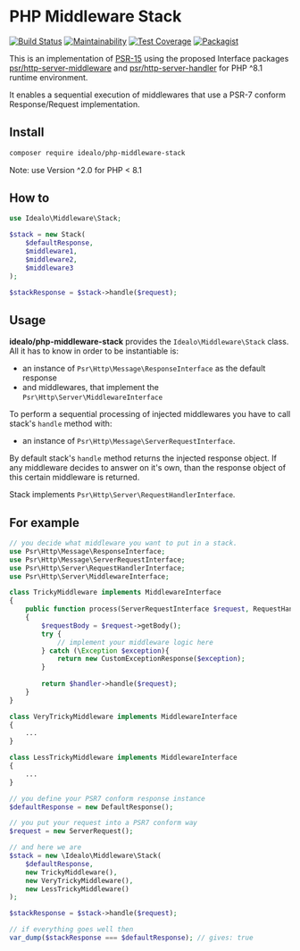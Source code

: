 # PHP Middleware Stack

[![Build Status](https://github.com/idealo/php-middleware-stack/workflows/CI/badge.svg)](https://github.com/idealo/php-middleware-stack/actions?query=workflow%3Aci)
[![Maintainability](https://api.codeclimate.com/v1/badges/254d91c39447f58c7d44/maintainability)](https://codeclimate.com/github/idealo/php-middleware-stack/maintainability)
[![Test Coverage](https://api.codeclimate.com/v1/badges/254d91c39447f58c7d44/test_coverage)](https://codeclimate.com/github/idealo/php-middleware-stack/test_coverage)
[![Packagist](https://img.shields.io/packagist/v/idealo/php-middleware-stack)](https://packagist.org/packages/idealo/php-middleware-stack)

This is an implementation of [PSR-15](https://github.com/php-fig/fig-standards/blob/master/accepted/PSR-15-request-handlers.md) using the proposed Interface packages [psr/http-server-middleware](https://github.com/php-fig/http-server-middleware)
and [psr/http-server-handler](https://github.com/php-fig/http-server-handler) for PHP ^8.1 runtime environment.

It enables a sequential execution of middlewares that use a PSR-7 conform Response/Request implementation.

## Install

```bash 
composer require idealo/php-middleware-stack
```

Note: use Version ^2.0 for PHP < 8.1

## How to

```php
use Idealo\Middleware\Stack;

$stack = new Stack(
    $defaultResponse,
    $middleware1,
    $middleware2,
    $middleware3
);

$stackResponse = $stack->handle($request);
```

## Usage

**idealo/php-middleware-stack** provides the ```Idealo\Middleware\Stack``` class. All it has to know in order to be
instantiable is:

* an instance of ```Psr\Http\Message\ResponseInterface``` as the default response
* and middlewares, that implement the ```Psr\Http\Server\MiddlewareInterface```

To perform a sequential processing of injected middlewares you have to call stack's ```handle``` method with:

* an instance of ```Psr\Http\Message\ServerRequestInterface```.

By default stack's ```handle``` method returns the injected response object. If any middleware decides to answer on it's
own, than the response object of this certain middleware is returned.

Stack implements ```Psr\Http\Server\RequestHandlerInterface```.

## For example

```php
// you decide what middleware you want to put in a stack.
use Psr\Http\Message\ResponseInterface;
use Psr\Http\Message\ServerRequestInterface;
use Psr\Http\Server\RequestHandlerInterface;
use Psr\Http\Server\MiddlewareInterface;

class TrickyMiddleware implements MiddlewareInterface
{
    public function process(ServerRequestInterface $request, RequestHandlerInterface $handler) : ResponseInterface
    {
        $requestBody = $request->getBody();
        try {
            // implement your middleware logic here  
        } catch (\Exception $exception){
            return new CustomExceptionResponse($exception);
        }
    
        return $handler->handle($request);
    }
}

class VeryTrickyMiddleware implements MiddlewareInterface
{
    ...
}

class LessTrickyMiddleware implements MiddlewareInterface
{
    ...
}

// you define your PSR7 conform response instance
$defaultResponse = new DefaultResponse();

// you put your request into a PSR7 conform way
$request = new ServerRequest();

// and here we are
$stack = new \Idealo\Middleware\Stack(
    $defaultResponse,
    new TrickyMiddleware(),
    new VeryTrickyMiddleware(),
    new LessTrickyMiddleware()
);

$stackResponse = $stack->handle($request);

// if everything goes well then
var_dump($stackResponse === $defaultResponse); // gives: true
```
